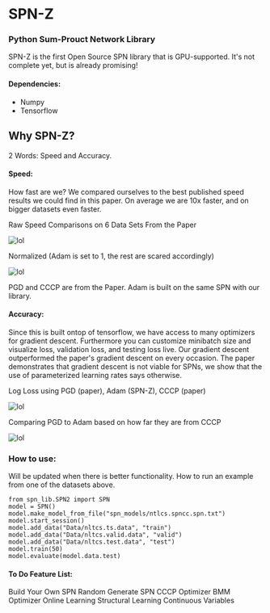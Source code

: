 # SPN-Z

### Python Sum-Prouct Network Library

SPN-Z is the first Open Source SPN library that is GPU-supported. It's not complete yet, but is already promising!

#### Dependencies:
- Numpy
- Tensorflow

## Why SPN-Z?
2 Words: Speed and Accuracy.
#### Speed:
How fast are we? We compared ourselves to the best published speed results we could find in this paper. On average we are 10x faster, and on bigger datasets even faster.

Raw Speed Comparisons on 6 Data Sets From the Paper

![lol](https://dl.dropboxusercontent.com/u/61478139/Screen%20Shot%202016-10-21%20at%204.46.29%20PM.png)

Normalized (Adam is set to 1, the rest are scared accordingly)

![lol](https://dl.dropboxusercontent.com/u/61478139/Screen%20Shot%202016-10-21%20at%204.46.36%20PM.png)

PGD and CCCP are from the Paper.
Adam is built on the same SPN with our library.

#### Accuracy:
Since this is built ontop of tensorflow, we have access to many optimizers for gradient descent. Furthermore you can customize minibatch size and visualize loss, validation loss, and testing loss live. 
Our gradient descent outperformed the paper's gradient descent on every occasion. The paper demonstrates that gradient descent is not viable for SPNs, we show that the use of parameterized learning rates says otherwise.

Log Loss using PGD (paper), Adam (SPN-Z), CCCP (paper)

![lol](https://dl.dropboxusercontent.com/u/61478139/Screen%20Shot%202016-10-21%20at%204.46.24%20PM.png)

Comparing PGD to Adam based on how far they are from CCCP

![lol](https://dl.dropboxusercontent.com/u/61478139/Screen%20Shot%202016-10-21%20at%204.46.32%20PM.png)

### How to use:
Will be updated when there is better functionality.
How to run an example from one of the datasets above.
```
from spn_lib.SPN2 import SPN
model = SPN()
model.make_model_from_file("spn_models/ntlcs.spncc.spn.txt")
model.start_session()
model.add_data("Data/nltcs.ts.data", "train")
model.add_data("Data/nltcs.valid.data", "valid")
model.add_data("Data/nltcs.test.data", "test")
model.train(50)
model.evaluate(model.data.test)
```
#### To Do Feature List:
Build Your Own SPN
Random Generate SPN
CCCP Optimizer
BMM Optimizer
Online Learning
Structural Learning
Continuous Variables
